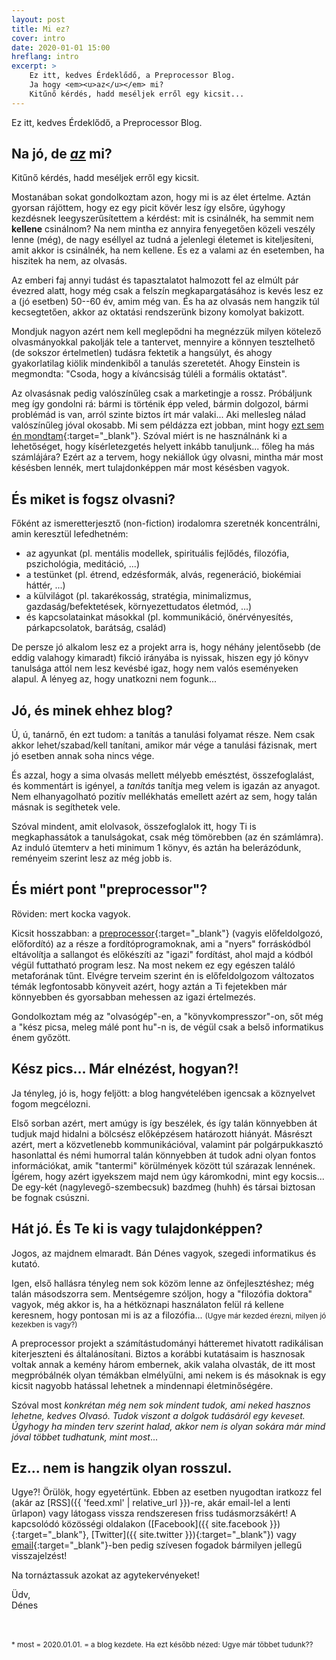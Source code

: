 ```yaml
---
layout: post
title: Mi ez?
cover: intro
date: 2020-01-01 15:00
hreflang: intro
excerpt: >
    Ez itt, kedves Érdeklődő, a Preprocessor Blog.
    Ja hogy <em><u>az</u></em> mi?
    Kitűnő kérdés, hadd meséljek erről egy kicsit...
---
```


Ez itt, kedves Érdeklődő, a Preprocessor Blog.

## Na jó, de <em><u>az</u></em> mi?

Kitűnő kérdés, hadd meséljek erről egy kicsit.

Mostanában sokat gondolkoztam azon, hogy mi is az élet értelme.
Aztán gyorsan rájöttem, hogy ez egy picit kövér lesz így elsőre, úgyhogy kezdésnek leegyszerűsítettem a kérdést: mit is csinálnék, ha semmit nem **kellene** csinálnom?
Na nem mintha ez annyira fenyegetően közeli veszély lenne (még), de nagy eséllyel az tudná a jelenlegi életemet is kiteljesíteni, amit akkor is csinálnék, ha nem kellene.
És ez a valami az én esetemben, ha hiszitek ha nem, az olvasás.

Az emberi faj annyi tudást és tapasztalatot halmozott fel az elmúlt pár évezred alatt, hogy még csak a felszín megkapargatásához is kevés lesz ez a (jó esetben) 50--60 év, amim még van.
És ha az olvasás nem hangzik túl kecsegtetően, akkor az oktatási rendszerünk bizony komolyat bakizott.

Mondjuk nagyon azért nem kell meglepődni ha megnézzük milyen kötelező olvasmányokkal pakolják tele a tantervet, mennyire a könnyen tesztelhető (de sokszor értelmetlen) tudásra fektetik a hangsúlyt, és ahogy gyakorlatilag kiölik mindenkiből a tanulás szeretetét.
Ahogy Einstein is megmondta: "Csoda, hogy a kíváncsiság túléli a formális oktatást".

Az olvasásnak pedig valószínűleg csak a marketingje a rossz.
Próbáljunk meg így gondolni rá: bármi is történik épp veled, bármin dolgozol, bármi problémád is van, arról szinte biztos írt már valaki... Aki mellesleg nálad valószínűleg jóval okosabb.
Mi sem példázza ezt jobban, mint hogy [ezt sem én mondtam](https://ryanholiday.net/how-to-read-more-a-lot-more/){:target="_blank"}.
Szóval miért is ne használnánk ki a lehetőséget, hogy kísérletezgetés helyett inkább tanuljunk... főleg ha más számlájára?
Ezért az a tervem, hogy nekiállok úgy olvasni, mintha már most késésben lennék, mert tulajdonképpen már most késésben vagyok.


## És miket is fogsz olvasni?

Főként az ismeretterjesztő (non-fiction) irodalomra szeretnék koncentrálni, amin keresztül lefedhetném:

- az agyunkat (pl. mentális modellek, spirituális fejlődés, filozófia, pszichológia, meditáció, ...)
- a testünket (pl. étrend, edzésformák, alvás, regeneráció, biokémiai háttér, ...)
- a külvilágot (pl. takarékosság, stratégia, minimalizmus, gazdaság/befektetések, környezettudatos életmód, ...)
- és kapcsolatainkat másokkal (pl. kommunikáció, önérvényesítés, párkapcsolatok, barátság, család)

De persze jó alkalom lesz ez a projekt arra is, hogy néhány jelentősebb (de eddig valahogy kimaradt) fikció irányába is nyissak, hiszen egy jó könyv tanulsága attól nem lesz kevésbé igaz, hogy nem valós eseményeken alapul.
A lényeg az, hogy unatkozni nem fogunk...


## Jó, és minek ehhez blog?

Ú, ú, tanárnő, én ezt tudom: a tanítás a tanulási folyamat része.
Nem csak akkor lehet/szabad/kell tanítani, amikor már vége a tanulási fázisnak, mert jó esetben annak soha nincs vége.

És azzal, hogy a sima olvasás mellett mélyebb emésztést, összefoglalást, és kommentárt is igényel, a _tanítás_ tanítja meg velem is igazán az anyagot.
Nem elhanyagolható pozitív mellékhatás emellett azért az sem, hogy talán másnak is segíthetek vele.

Szóval mindent, amit elolvasok, összefoglalok itt, hogy Ti is megkaphassátok a tanulságokat, csak még tömörebben (az én számlámra).
Az induló ütemterv a heti minimum 1 könyv, és aztán ha belerázódunk, reményeim szerint lesz az még jobb is.


## És miért pont "preprocessor"?

Röviden: mert kocka vagyok.

Kicsit hosszabban: a [preprocessor](https://hu.wikipedia.org/wiki/C_el%C5%91ford%C3%ADt%C3%B3){:target="_blank"} (vagyis előfeldolgozó, előfordító) az a része a fordítóprogramoknak, ami a "nyers" forráskódból eltávolítja a sallangot és előkészíti az "igazi" fordítást, ahol majd a kódból végül futtatható program lesz.
Na most nekem ez egy egészen találó metaforának tűnt.
Elvégre terveim szerint én is előfeldolgozom változatos témák legfontosabb könyveit azért, hogy aztán a Ti fejetekben már könnyebben és gyorsabban mehessen az igazi értelmezés.

Gondolkoztam még az "olvasógép"-en, a "könyvkompresszor"-on, sőt még a "kész picsa, meleg málé pont hu"-n is, de végül csak a belső informatikus énem győzött.


## Kész pics... Már elnézést, hogyan?!

Ja tényleg, jó is, hogy feljött: a blog hangvételében igencsak a köznyelvet fogom megcélozni.

Első sorban azért, mert amúgy is így beszélek, és így talán könnyebben át tudjuk majd hidalni a bölcsész előképzésem határozott hiányát.
Másrészt azért, mert a közvetlenebb kommunikációval, valamint pár polgárpukkasztó hasonlattal és némi humorral talán könnyebben át tudok adni olyan fontos információkat, amik "tantermi" körülmények között túl szárazak lennének.
Ígérem, hogy azért igyekszem majd nem úgy káromkodni, mint egy kocsis... De egy-két (nagylevegő-szembecsuk) bazdmeg (huhh) és társai biztosan be fognak csúszni.


## Hát jó. És Te ki is vagy tulajdonképpen?

Jogos, az majdnem elmaradt. Bán Dénes vagyok, szegedi informatikus és kutató.

Igen, első hallásra tényleg nem sok közöm lenne az önfejlesztéshez; még talán másodszorra sem.
Mentségemre szóljon, hogy a "filozófia doktora" vagyok, még akkor is, ha a hétköznapi használaton felül rá kellene keresnem, hogy pontosan mi is az a filozófia...
<small>(Ugye már kezded érezni, milyen jó kezekben is vagy?)</small>

A preprocessor projekt a számítástudományi hátteremet hivatott radikálisan kiterjeszteni és általánosítani.
Biztos a korábbi kutatásaim is hasznosak voltak annak a kemény három embernek, akik valaha olvasták, de itt most megpróbálnék olyan témákban elmélyülni, ami nekem is és másoknak is egy kicsit nagyobb hatással lehetnek a mindennapi életminőségére.

Szóval most<a href="#footnote-most">*</a> konkrétan még nem sok mindent tudok, ami neked hasznos lehetne, kedves Olvasó.
Tudok viszont a dolgok tudásáról egy keveset.
Úgyhogy ha minden terv szerint halad, akkor nem is olyan sokára már mind jóval többet tudhatunk, mint most<a href="#footnote-most">*</a>...


## Ez... nem is hangzik olyan rosszul.

Ugye?! Örülök, hogy egyetértünk.
Ebben az esetben nyugodtan iratkozz fel (akár az [RSS]({{ 'feed.xml' | relative_url }})-re, akár email-lel a lenti űrlapon) vagy látogass vissza rendszeresen friss tudásmorzsákért!
A kapcsolódó közösségi oldalakon ([Facebook]({{ site.facebook }}){:target="_blank"}, [Twitter]({{ site.twitter }}){:target="_blank"}) vagy [email](mailto:hello@preprocessor.hu){:target="_blank"}-ben pedig szívesen fogadok bármilyen jellegű visszajelzést!

Na tornáztassuk azokat az agytekervényeket!

Üdv, <br />
Dénes

<br />
<br />
<small id="footnote-most">* most = 2020.01.01. = a blog kezdete. Ha ezt később nézed: Ugye már többet tudunk??</small>